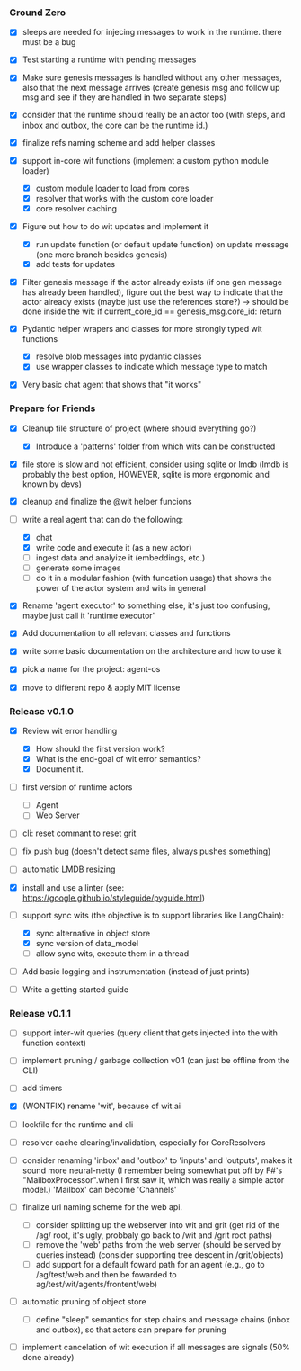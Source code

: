 
### Ground Zero

- [X] sleeps are needed for injecing messages to work in the runtime. there must be a bug
- [X] Test starting a runtime with pending messages
- [X] Make sure genesis messages is handled without any other messages, also that the next message arrives (create genesis msg and follow up msg and see if they are handled in two separate steps)
- [X] consider that the runtime should really be an actor too (with steps, and inbox and outbox, the core can be the runtime id.)
- [X] finalize refs naming scheme and add helper classes
- [X] support in-core wit functions (implement a custom python module loader)
   - [X] custom module loader to load from cores
   - [X] resolver that works with the custom core loader
   - [X] core resolver caching
- [X] Figure out how to do wit updates and implement it
   - [X] run update function (or default update function) on update message (one more branch besides genesis)
   - [X] add tests for updates
- [X] Filter genesis message if the actor already exists (if one gen message has already been handled), figure out the best way to indicate that the actor already exists (maybe just use the references store?) -> should be done inside the wit: if current_core_id == genesis_msg.core_id: return
- [X] Pydantic helper wrapers and classes for more strongly typed wit functions
   - [X] resolve blob messages into pydantic classes
   - [X] use wrapper classes to indicate which message type to match
- [X] Very basic chat agent that shows that "it works"


### Prepare for Friends

- [X] Cleanup file structure of project (where should everything go?)
   - [X] Introduce a 'patterns' folder from which wits can be constructed
- [X] file store is slow and not efficient, consider using sqlite or lmdb (lmdb is probably the best option, HOWEVER, sqlite is more ergonomic and known by devs)
- [X] cleanup and finalize the @wit helper funcions
- [ ] write a real agent that can do the following:
   - [X] chat
   - [X] write code and execute it (as a new actor)
   - [ ] ingest data and analyize it (embeddings, etc.)
   - [ ] generate some images
   - [ ] do it in a modular fashion (with funcation usage) that shows the power of the actor system and wits in general
- [X] Rename 'agent executor' to something else, it's just too confusing, maybe just call it 'runtime executor'
- [X] Add documentation to all relevant classes and functions
- [X] write some basic documentation on the architecture and how to use it
- [X] pick a name for the project: agent-os
- [X] move to different repo & apply MIT license


### Release v0.1.0

- [X] Review wit error handling
   - [X] How should the first version work?
   - [X] What is the end-goal of wit error semantics?
   - [X] Document it.
- [ ] first version of runtime actors
   - [ ] Agent
   - [ ] Web Server
- [ ] cli: reset commant to reset grit
- [ ] fix push bug (doesn't detect same files, always pushes something)
- [ ] automatic LMDB resizing
- [X] install and use a linter (see: https://google.github.io/styleguide/pyguide.html)
- [ ] support sync wits (the objective is to support libraries like LangChain):
   - [X] sync alternative in object store
   - [X] sync version of data_model
   - [ ] allow sync wits, execute them in a thread
- [ ] Add basic logging and instrumentation (instead of just prints)
- [ ] Write a getting started guide 


### Release v0.1.1

- [ ] support inter-wit queries (query client that gets injected into the with function context)
- [ ] implement pruning / garbage collection v0.1 (can just be offline from the CLI)
- [ ] add timers
- [X] (WONTFIX) rename 'wit', because of wit.ai
- [ ] lockfile for the runtime and cli
- [ ] resolver cache clearing/invalidation, especially for CoreResolvers
- [ ] consider renaming 'inbox' and 'outbox' to 'inputs' and 'outputs', makes it sound more neural-netty (I remember being somewhat put off by F#'s "MailboxProcessor".when I first saw it, which was really a simple actor model.) 'Mailbox' can become 'Channels'
- [ ] finalize url naming scheme for the web api. 
   - [ ] consider splitting up the webserver into wit and grit (get rid of the /ag/ root, it's ugly, probbaly go back to /wit and /grit root paths)
   - [ ] remove the 'web' paths from the web server (should be served by queries instead) (consider supporting tree descent in /grit/objects)
   - [ ] add support for a default foward path for an agent (e.g., go to /ag/test/web and then be fowarded to ag/test/wit/agents/frontent/web)
- [ ] automatic pruning of object store
   - [ ] define "sleep" semantics for step chains and message chains (inbox and outbox), so that actors can prepare for pruning
- [ ] implement cancelation of wit execution if all messages are signals (50% done already)


